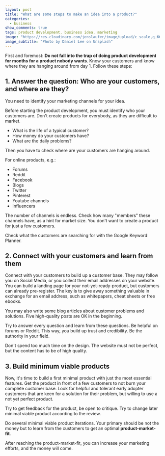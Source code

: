 ```yaml
---
layout: post
title: "What are some steps to make an idea into a product?"
categories:
  - business
show_comments: true
tags: product development, business idea, marketing
image: "https://res.cloudinary.com/jenslaufer/image/upload/c_scale,q_66,w_740/v1559383415/florian-olivo-1561171-unsplash.jpg"
image_subtitle: "Photo by Daniel Lee on Unsplash"
---
```


First and foremost: __Do not fall into the trap of doing product development for months for a product nobody wants__. 
Know your customers and know where they are hanging around from day 1.
Follow these steps:

## 1.  Answer the question: Who are your customers, and where are they?

You need to identify your marketing channels for your idea.

Before starting the product development, you must identify who your customers are. Don't create products for everybody, as they are difficult to market.

- What is the life of a typical customer?
- How money do your customers have?
- What are the daily problems?

Then you have to check where are your customers are hanging around.

For online products, e.g.:

- Forums
- Reddit
- Facebook
- Blogs
- Twitter
- Pinterest
- Youtube channels
- Influencers

The number of channels is endless. Check how many "members" these channels have, as a hint for market size. You don't want to create a product for just a few customers.

Check what the customers are searching for with the Google Keyword Planner.

## 2. Connect with your customers and learn from them

Connect with your customers to build up a customer base. They may follow you on Social Media, or you collect their email addresses on your website. You can build a landing page for your not-yet-ready-product, but customers can already pre-register. The key is to give away something valuable in exchange for an email address, such as whitepapers, cheat sheets or free ebooks. 

You may also write some blog articles about customer problems and solutions. Five high-quality posts are OK in the beginning.

Try to answer every question and learn from these questions. Be helpful on forums or Reddit. This way, you build up trust and credibility. Be the authority in your field.

Don't spend too much time on the design.
The website must not be perfect, but the content has to be of high quality.

## 3. Build minimum viable products

Now, it's time to build a first minimal product with just the most essential features. Get the product in front of a few customers to not burn your complete customer base. Look for helpful and tolerant early adopter customers that are keen for a solution for their problem, but willing to use a not yet perfect product.

Try to get feedback for the product, be open to critique. Try to change later minimal viable product according to the review.

Do several minimal viable product iterations. Your primary should be not the money but to learn from the customers to get an optimal __product-market-fit__.

After reaching the product-market-fit, you can increase your marketing efforts, and the money will come.
